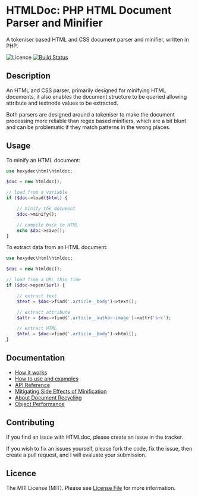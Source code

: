 # HTMLDoc: PHP HTML Document Parser and Minifier

A tokeniser based HTML and CSS document parser and minifier, written in PHP.

![Licence](https://img.shields.io/badge/Licence-MIT-lightgrey.svg)
[![Build Status](https://api.travis-ci.org/hexydec/htmldoc.svg?branch=master)](https://travis-ci.org/hexydec/htmldoc)

## Description

An HTML and CSS parser, primarily designed for minifying HTML documents, it also enables the document structure to be queried allowing attribute and textnode values to be extracted.

Both parsers are designed around a tokeniser to make the document processing more reliable than regex based minifiers, which are a bit blunt and can be problematic if they match patterns in the wrong places.

## Usage

To minify an HTML document:

```php
use hexydec\html\htmldoc;

$doc = new htmldoc();

// load from a variable
if ($doc->load($html) {

	// minify the document
	$doc->minify();

	// compile back to HTML
	echo $doc->save();
}
```

To extract data from an HTML document:

```php
use hexydec\html\htmldoc;

$doc = new htmldoc();

// load from a URL this time
if ($doc->open($url) {

	// extract text
	$text = $doc->find('.article__body')->text();

	// extract attribute
	$attr = $doc->find('.article__author-image')->attr('src');

	// extract HTML
	$html = $doc->find('.article__body')->html();
}

```

## Documentation

- [How it works](docs/how-it-works.md)
- [How to use and examples](docs/how-to-use.md)
- [API Reference](docs/api/readme.md)
- [Mitigating Side Effects of Minification](docs/mitigating-side-effects.md)
- [About Document Recycling](docs/recycling.md)
- [Object Performance](docs/performance.md)

## Contributing

If you find an issue with HTMLdoc, please create an issue in the tracker.

If you wish to fix an issues yourself, please fork the code, fix the issue, then create a pull request, and I will evaluate your submission.

## Licence

The MIT License (MIT). Please see [License File](LICENCE) for more information.

